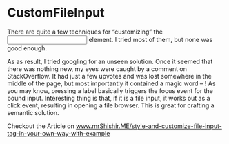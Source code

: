 # CustomFileInput
There are quite a few techniques for “customizing” the <input type=”file” /> element. I tried most of them, but none was good enough.

As as result, I tried googling for an unseen solution. Once it seemed that there was nothing new, my eyes were caught by a comment on StackOverflow. It had just a few upvotes and was lost somewhere in the middle of the page, but most importantly it contained a magic word – <label>! As you may know, pressing a label basically triggers the focus event for the bound input. Interesting thing is that, if it is a file input, it works out as a click event, resulting in opening a file browser. This is great for crafting a semantic solution.

Checkout the Article on www.mrShishir.ME/style-and-customize-file-input-tag-in-your-own-way-with-example

